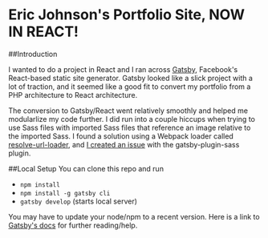 # Eric Johnson's Portfolio Site, NOW IN REACT!

##Introduction

I wanted to do a project in React and I ran across [Gatsby](https://www.gatsbyjs.org/), Facebook's React-based 
static site generator. Gatsby looked like a slick project with a lot of traction, and it seemed like a good fit to 
convert my portfolio from a PHP architecture to React architecture.

The conversion to Gatsby/React went relatively smoothly and helped me modularlize my code further. I did run into a 
couple hiccups when trying to use Sass files with imported Sass files that reference an image relative to the imported 
Sass. I found a solution using a Webpack loader called [resolve-url-loader](https://github.com/bholloway/resolve-url-loader), 
and [I created an issue](https://github.com/gatsbyjs/gatsby/issues/3665) with the 
gatsby-plugin-sass plugin.


##Local Setup
You can clone this repo and run
* `npm install`
* `npm install -g gatsby cli`
* `gatsby develop` (starts local server)

You may have to update your node/npm to a recent version. Here is a link to [Gatsby's docs](https://www.gatsbyjs.org/docs)
for further reading/help.

